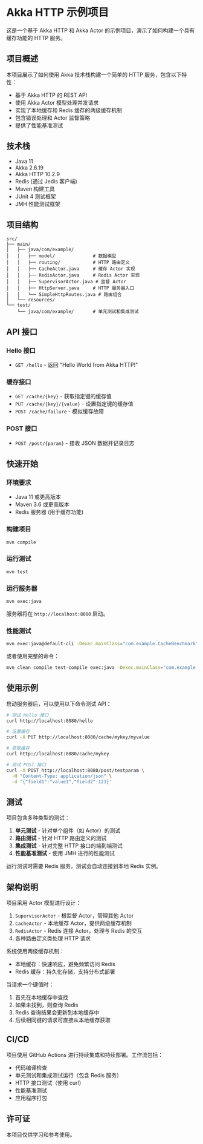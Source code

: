 # Akka HTTP 示例项目

这是一个基于 Akka HTTP 和 Akka Actor 的示例项目，演示了如何构建一个具有缓存功能的 HTTP 服务。

## 项目概述

本项目展示了如何使用 Akka 技术栈构建一个简单的 HTTP 服务，包含以下特性：

- 基于 Akka HTTP 的 REST API
- 使用 Akka Actor 模型处理并发请求
- 实现了本地缓存和 Redis 缓存的两级缓存机制
- 包含错误处理和 Actor 监督策略
- 提供了性能基准测试

## 技术栈

- Java 11
- Akka 2.6.19
- Akka HTTP 10.2.9
- Redis (通过 Jedis 客户端)
- Maven 构建工具
- JUnit 4 测试框架
- JMH 性能测试框架

## 项目结构

```
src/
├── main/
│   ├── java/com/example/
│   │   ├── model/              # 数据模型
│   │   ├── routing/            # HTTP 路由定义
│   │   ├── CacheActor.java     # 缓存 Actor 实现
│   │   ├── RedisActor.java     # Redis Actor 实现
│   │   ├── SupervisorActor.java # 监督 Actor
│   │   ├── HttpServer.java     # HTTP 服务器入口
│   │   └── SimpleHttpRoutes.java # 路由组合
│   └── resources/
└── test/
    └── java/com/example/       # 单元测试和集成测试
```

## API 接口

### Hello 接口
- `GET /hello` - 返回 "Hello World from Akka HTTP!"

### 缓存接口
- `GET /cache/{key}` - 获取指定键的缓存值
- `PUT /cache/{key}/{value}` - 设置指定键的缓存值
- `POST /cache/failure` - 模拟缓存故障

### POST 接口
- `POST /post/{param}` - 接收 JSON 数据并记录日志

## 快速开始

### 环境要求

- Java 11 或更高版本
- Maven 3.6 或更高版本
- Redis 服务器 (用于缓存功能)

### 构建项目

```bash
mvn compile
```

### 运行测试

```bash
mvn test
```

### 运行服务器

```bash
mvn exec:java
```

服务器将在 `http://localhost:8080` 启动。

### 性能测试

```bash
mvn exec:java@default-cli -Dexec.mainClass="com.example.CacheBenchmark"
```

或者使用完整的命令：

```bash
mvn clean compile test-compile exec:java -Dexec.mainClass="com.example.CacheBenchmark" -Dexec.classpathScope=test
```

## 使用示例

启动服务器后，可以使用以下命令测试 API：

```bash
# 测试 Hello 接口
curl http://localhost:8080/hello

# 设置缓存
curl -X PUT http://localhost:8080/cache/mykey/myvalue

# 获取缓存
curl http://localhost:8080/cache/mykey

# 测试 POST 接口
curl -X POST http://localhost:8080/post/testparam \
  -H "Content-Type: application/json" \
  -d '{"field1":"value1","field2":123}'
```

## 测试

项目包含多种类型的测试：

1. **单元测试** - 针对单个组件（如 Actor）的测试
2. **路由测试** - 针对 HTTP 路由定义的测试
3. **集成测试** - 针对完整 HTTP 接口的端到端测试
4. **性能基准测试** - 使用 JMH 进行的性能测试

运行测试时需要 Redis 服务，测试会自动连接到本地 Redis 实例。

## 架构说明

项目采用 Actor 模型进行设计：

1. `SupervisorActor` - 根监督 Actor，管理其他 Actor
2. `CacheActor` - 本地缓存 Actor，提供两级缓存机制
3. `RedisActor` - Redis 连接 Actor，处理与 Redis 的交互
4. 各种路由定义类处理 HTTP 请求

系统使用两级缓存机制：
- 本地缓存：快速响应，避免频繁访问 Redis
- Redis 缓存：持久化存储，支持分布式部署

当请求一个键值时：
1. 首先在本地缓存中查找
2. 如果未找到，则查询 Redis
3. Redis 查询结果会更新到本地缓存中
4. 后续相同键的请求可直接从本地缓存获取

## CI/CD

项目使用 GitHub Actions 进行持续集成和持续部署。工作流包括：
- 代码编译检查
- 单元测试和集成测试运行（包含 Redis 服务）
- HTTP 接口测试（使用 curl）
- 性能基准测试
- 应用程序打包

## 许可证

本项目仅供学习和参考使用。